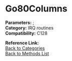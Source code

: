 # Go80Columns

**Parameters:** ;  
**Category:** IRQ routines  
**Compatibility:** C128  

**Reference Link:**  
[Back to Categories](../categories/irq_routines.md)  
[Back to Methods List](../../SUMMARY.md)
